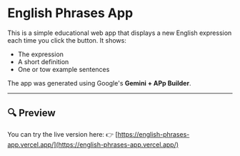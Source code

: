 # English Phrases App

This is a simple educational web app that displays a new English expression each time you click the button. It shows:
- The expression
- A short definition
- One or tow example sentences

The app was generated using Google's **Gemini + APp Builder**.

---

## 🔍 Preview

You can try the live version here:
👉 [https://english-phrases-app.vercel.app/](https://english-phrases-app.vercel.app/)
